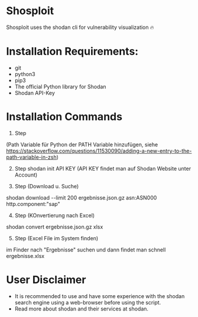 # Shosploit
Shosploit uses the shodan cli for vulnerability visualization 🔥

# Installation Requirements:
* git
* python3
* pip3
* The official Python library for Shodan
* Shodan API-Key

# Installation Commands
1. Step


(Path Variable für Python der PATH Variable hinzufügen, siehe https://stackoverflow.com/questions/11530090/adding-a-new-entry-to-the-path-variable-in-zsh)

2. Step
shodan init API KEY (API KEY findet man auf Shodan Website unter Account)

3. Step (Download u. Suche)

shodan download --limit 200 ergebnisse.json.gz asn:ASN000 http.component:"sap"

4. Step (KOnvertierung nach Excel)

shodan convert ergebnisse.json.gz xlsx

5. Step (Excel File im System finden)

im Finder nach "Ergebnisse" suchen und dann findet man schnell ergebnisse.xlsx
# User Disclaimer
* It is recommended to use and have some experience with the shodan search engine using a web-browser before using the script.
* Read more about shodan and their services at shodan.
